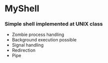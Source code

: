 # MyShell


### Simple shell implemented at UNIX class

- Zombie process handling
- Background execution possible
- Signal handling
- Redirection
- Pipe

